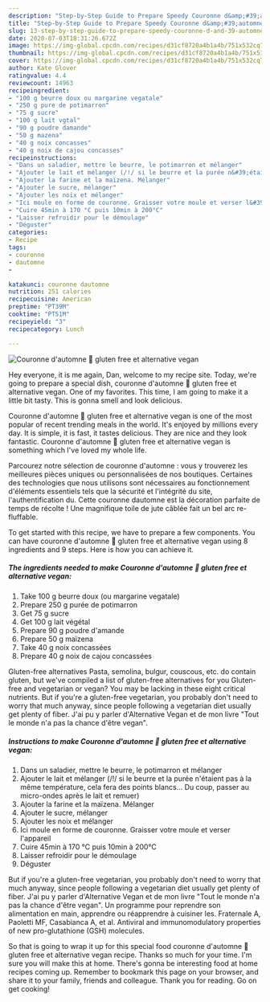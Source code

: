 ```yaml
---
description: "Step-by-Step Guide to Prepare Speedy Couronne d&amp;#39;automne 🤤 gluten free et alternative vegan"
title: "Step-by-Step Guide to Prepare Speedy Couronne d&amp;#39;automne 🤤 gluten free et alternative vegan"
slug: 13-step-by-step-guide-to-prepare-speedy-couronne-d-and-39-automne-gluten-free-et-alternative-vegan
date: 2020-07-03T18:31:26.672Z
image: https://img-global.cpcdn.com/recipes/d31cf8720a4b1a4b/751x532cq70/couronne-dautomne-🤤-gluten-free-et-alternative-vegan-photo-principale-de-la-recette.jpg
thumbnail: https://img-global.cpcdn.com/recipes/d31cf8720a4b1a4b/751x532cq70/couronne-dautomne-🤤-gluten-free-et-alternative-vegan-photo-principale-de-la-recette.jpg
cover: https://img-global.cpcdn.com/recipes/d31cf8720a4b1a4b/751x532cq70/couronne-dautomne-🤤-gluten-free-et-alternative-vegan-photo-principale-de-la-recette.jpg
author: Kate Glover
ratingvalue: 4.4
reviewcount: 14963
recipeingredient:
- "100 g beurre doux ou margarine vegatale"
- "250 g pure de potimarron"
- "75 g sucre"
- "100 g lait vgtal"
- "90 g poudre damande"
- "50 g mazena"
- "40 g noix concasses"
- "40 g noix de cajou concasses"
recipeinstructions:
- "Dans un saladier, mettre le beurre, le potimarron et mélanger"
- "Ajouter le lait et mélanger (/!/ si le beurre et la purée n&#39;étaient pas à la même température, cela fera des points blancs... Du coup, passer au micro-ondes après le lait et remuer)"
- "Ajouter la farine et la maïzena. Mélanger"
- "Ajouter le sucre, mélanger"
- "Ajouter les noix et mélanger"
- "Ici moule en forme de couronne. Graisser votre moule et verser l&#39;appareil"
- "Cuire 45min à 170 °C puis 10min à 200°C"
- "Laisser refroidir pour le démoulage"
- "Déguster"
categories:
- Recipe
tags:
- couronne
- dautomne
- 

katakunci: couronne dautomne  
nutrition: 251 calories
recipecuisine: American
preptime: "PT39M"
cooktime: "PT51M"
recipeyield: "3"
recipecategory: Lunch

---
```



![Couronne d&#39;automne 🤤 gluten free et alternative vegan](https://img-global.cpcdn.com/recipes/d31cf8720a4b1a4b/751x532cq70/couronne-dautomne-🤤-gluten-free-et-alternative-vegan-photo-principale-de-la-recette.jpg)

Hey everyone, it is me again, Dan, welcome to my recipe site. Today, we're going to prepare a special dish, couronne d&#39;automne 🤤 gluten free et alternative vegan. One of my favorites. This time, I am going to make it a little bit tasty. This is gonna smell and look delicious.

Couronne d&#39;automne 🤤 gluten free et alternative vegan is one of the most popular of recent trending meals in the world. It's enjoyed by millions every day. It is simple, it is fast, it tastes delicious. They are nice and they look fantastic. Couronne d&#39;automne 🤤 gluten free et alternative vegan is something which I've loved my whole life.

Parcourez notre sélection de couronne d&#39;automne : vous y trouverez les meilleures pièces uniques ou personnalisées de nos boutiques. Certaines des technologies que nous utilisons sont nécessaires au fonctionnement d&#39;éléments essentiels tels que la sécurité et l&#39;intégrité du site, l&#39;authentification du. Cette couronne dautomne est la décoration parfaite de temps de récolte ! Une magnifique toile de jute câblée fait un bel arc re-fluffable.


To get started with this recipe, we have to prepare a few components. You can have couronne d&#39;automne 🤤 gluten free et alternative vegan using 8 ingredients and 9 steps. Here is how you can achieve it.

<!--inarticleads1-->

##### The ingredients needed to make Couronne d&#39;automne 🤤 gluten free et alternative vegan:

1. Take 100 g beurre doux (ou margarine vegatale)
1. Prepare 250 g purée de potimarron
1. Get 75 g sucre
1. Get 100 g lait végétal
1. Prepare 90 g poudre d&#39;amande
1. Prepare 50 g maïzena
1. Take 40 g noix concassées
1. Prepare 40 g noix de cajou concassées


Gluten-free alternatives Pasta, semolina, bulgur, couscous, etc. do contain gluten, but we&#39;ve compiled a list of gluten-free alternatives for you Gluten-free and vegetarian or vegan? You may be lacking in these eight critical nutrients. But if you&#39;re a gluten-free vegetarian, you probably don&#39;t need to worry that much anyway, since people following a vegetarian diet usually get plenty of fiber. J&#39;ai pu y parler d&#39;Alternative Vegan et de mon livre &#34;Tout le monde n&#39;a pas la chance d&#39;être vegan&#34;. 

<!--inarticleads2-->

##### Instructions to make Couronne d&#39;automne 🤤 gluten free et alternative vegan:

1. Dans un saladier, mettre le beurre, le potimarron et mélanger
1. Ajouter le lait et mélanger (/!/ si le beurre et la purée n&#39;étaient pas à la même température, cela fera des points blancs... Du coup, passer au micro-ondes après le lait et remuer)
1. Ajouter la farine et la maïzena. Mélanger
1. Ajouter le sucre, mélanger
1. Ajouter les noix et mélanger
1. Ici moule en forme de couronne. Graisser votre moule et verser l&#39;appareil
1. Cuire 45min à 170 °C puis 10min à 200°C
1. Laisser refroidir pour le démoulage
1. Déguster


But if you&#39;re a gluten-free vegetarian, you probably don&#39;t need to worry that much anyway, since people following a vegetarian diet usually get plenty of fiber. J&#39;ai pu y parler d&#39;Alternative Vegan et de mon livre &#34;Tout le monde n&#39;a pas la chance d&#39;être vegan&#34;. Un programme pour reprendre son alimentation en main, apprendre ou réapprendre à cuisiner les. Fraternale A, Paoletti MF, Casabianca A, et al. Antiviral and immunomodulatory properties of new pro-glutathione (GSH) molecules. 

So that is going to wrap it up for this special food couronne d&#39;automne 🤤 gluten free et alternative vegan recipe. Thanks so much for your time. I'm sure you will make this at home. There's gonna be interesting food at home recipes coming up. Remember to bookmark this page on your browser, and share it to your family, friends and colleague. Thank you for reading. Go on get cooking!
